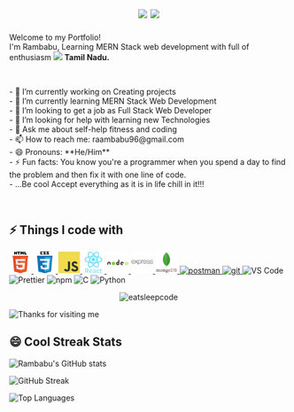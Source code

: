 <h1 align="center"><img src="https://emojis.slackmojis.com/emojis/images/1531849430/4246/blob-sunglasses.gif?1531849430" width="30"/>
  <a href="https://git.io/typing-svg">
    <img src="https://readme-typing-svg.herokuapp.com/?lines=Hello,+There!+👋;This+is+Rambabu....;Nice+to+meet+you!&center=true&size=30">
  </a>
</h1>


<p>Welcome to my Portfolio! </br> I'm Rambabu, Learning MERN Stack web development with full of enthusiasm <img src="https://image.flaticon.com/icons/png/512/3909/3909444.png" width="13"/> <b>Tamil Nadu.</b></p><br /> 

<p>
- 🔭 I’m currently working on Creating projects 
  <br>
- 🌱 I’m currently learning MERN Stack Web Development
   <br>
- 👯 I’m looking to get a job as Full Stack Web Developer
<br>
- 🤔 I’m looking for help with learning new Technologies
<br>
- 💬 Ask me about self-help fitness and coding
<br>
- 📫 How to reach me: raambabu96@gmail.com
<br>
- 😄 Pronouns: **He/Him**
<br>
- ⚡ Fun facts: You know you're a programmer when you spend a day to find the problem and then fix it with one line of code.
  <br>
-    ...Be cool Accept everything as it is in life chill in it!!!
  </p><br />





## ⚡ Things I code with

<p>
  <p align="left">
    <a href="https://www.w3.org/html/" target="_blank"> <img src="https://raw.githubusercontent.com/devicons/devicon/master/icons/html5/html5-original-wordmark.svg" alt="html5" width="40" height="40"/> </a>
    <a href="https://www.w3schools.com/css/" target="_blank"> <img src="https://raw.githubusercontent.com/devicons/devicon/master/icons/css3/css3-original-wordmark.svg" alt="css3" width="40" height="40"/> </a>
    <a href="https://developer.mozilla.org/en-US/docs/Web/JavaScript" target="_blank"> <img src="https://raw.githubusercontent.com/devicons/devicon/master/icons/javascript/javascript-original.svg" alt="javascript" width="40" height="40"/> </a>
<a href="https://reactjs.org/" target="_blank"> <img src="https://raw.githubusercontent.com/devicons/devicon/master/icons/react/react-original-wordmark.svg" alt="react" width="40" height="40"/> </a>
      <a href="https://nodejs.org" target="_blank"> <img src="https://raw.githubusercontent.com/devicons/devicon/master/icons/nodejs/nodejs-original-wordmark.svg" alt="nodejs" width="40" height="40"/> </a>
    <a href="https://expressjs.com" target="_blank"> <img src="https://raw.githubusercontent.com/devicons/devicon/master/icons/express/express-original-wordmark.svg" alt="express" width="40" height="40"/> </a>
    <a href="https://www.mongodb.com/" target="_blank"> <img src="https://raw.githubusercontent.com/devicons/devicon/master/icons/mongodb/mongodb-original-wordmark.svg" alt="mongodb" width="40" height="40"/> </a>
<a href="https://www.postman.com/" target="_blank"> <img src="https://www.vectorlogo.zone/logos/getpostman/getpostman-icon.svg" alt="postman" width="40" height="40"/> </a>
<a href="https://git-scm.com/" target="_blank"> <img src="https://www.vectorlogo.zone/logos/git-scm/git-scm-icon.svg" alt="git" width="40" height="40"/> </a>
    <img alt="VS Code" src="https://img.shields.io/badge/-VS_Code-007ACC?style=flat-square&logo=visual-studio-code&logoColor=white" /> 
  <img alt="Prettier" src="https://img.shields.io/badge/-Prettier-F7B93E?style=flat-square&logo=prettier&logoColor=white" />
  <img alt="npm" src="https://img.shields.io/badge/-NPM-CB3837?style=flat-square&logo=npm&logoColor=white" />
   <img alt="C" src="https://img.shields.io/badge/C-00599C?style=flat&logo=c&logoColor=white)" />
    <img alt="Python" src="https://img.shields.io/badge/Python-FFD43B?style=flat&logo=python&logoColor=darkgreen" />

    


  <div align="center">
<img src="https://github.com/raghavk16/raghavk16/blob/master/giphy.webp" alt="eatsleepcode" width="250" height="250" />
</div>
</p>
 
<img height="120" alt="Thanks for visiting me" width="100%" src="https://raw.githubusercontent.com/BrunnerLivio/brunnerlivio/master/images/marquee.svg" />

## 😄 Cool Streak Stats

![Rambabu's GitHub stats](https://github-readme-stats.vercel.app/api?username=RambabuMS&show_icons=true&theme=radical)

![GitHub Streak](https://github-readme-streak-stats.herokuapp.com/?user=RambabuMS&theme=radical)

![Top Languages](https://github-readme-stats.vercel.app/api/top-langs/?username=RambabuMS&layout=compact&theme=radical&langs_count=6)





  






